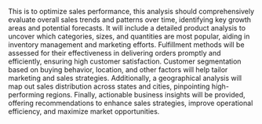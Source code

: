 This is to optimize sales performance, this analysis should comprehensively evaluate overall sales trends and patterns over time, identifying key growth areas and potential forecasts. It will include a detailed product analysis to uncover which categories, sizes, and quantities are most popular, aiding in inventory management and marketing efforts. Fulfillment methods will be assessed for their effectiveness in delivering orders promptly and efficiently, ensuring high customer satisfaction. Customer segmentation based on buying behavior, location, and other factors will help tailor marketing and sales strategies. Additionally, a geographical analysis will map out sales distribution across states and cities, pinpointing high-performing regions. Finally, actionable business insights will be provided, offering recommendations to enhance sales strategies, improve operational efficiency, and maximize market opportunities.
